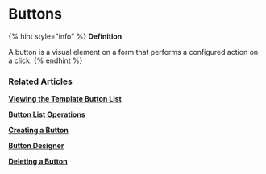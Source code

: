# Buttons

{% hint style="info" %}
**Definition**

A button is a visual element on a form that performs a configured action on a click.
{% endhint %}

### Related Articles <a href="#related-articles" id="related-articles"></a>

****[**Viewing the Template Button List**](viewing-the-template-button-list.md)****

****[**Button List Operations**](button-list-operations.md)****

****[**Creating a Button**](creating-a-button.md)****

****[**Button Designer**](button-designer.md)****

****[**Deleting a Button**](deleting-a-button.md)****
